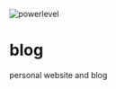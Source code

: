 ![powerlevel](https://img.shields.io/badge/powerlevel-%3E9000-red)

# blog

personal website and blog
